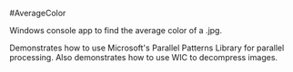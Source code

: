 #AverageColor

Windows console app to find the average color of a .jpg.

Demonstrates how to use Microsoft's Parallel Patterns Library for parallel processing. Also demonstrates how to use WIC to decompress images.
